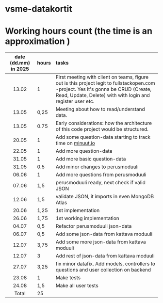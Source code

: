 # vsme-datakortit

# Working hours count (the time is an approximation )

| date (dd.mm) in 2025 | hours  | tasks                                                                                    |
| :-----: | :----- | :--------------------------------------------------------------------------------------- |
|  13.02  |  1     | First meeting with client on teams, figure out is this project legit to fullstackopen.com -project. Yes it's gonna be CRUD (Create, Read, Update, Delete) with with login and register user etc.                                                        |
| 13.05   | 0,25   | Meeting about how to read/understand data.                                               |
| 13.05   | 0.75 | Early considerations: how the architecture of this code project would be structured. |
| 20.05   | 1   | Add some question-data starting to track time on [minuut.io](https://minuut.io/cb4eb70b-3bff-4fb6-864c-9df5fcccc376)|
| 22.05   | 1   | Add more question-data |
| 31.05   | 1   | Add more basic question-data |
| 31.05   | 0.5 | Add minor changes to perusmoduuli |
| 06.06   | 1 | Add more questions from perusmoduuli |
| 07.06   | 1,5 | perusmoduuli ready, next check if valid JSON |
| 12.06   | 1,5 | validate JSON, it imports in even MongoDB Atlas |
| 20.06   | 1,25 | 1st implementation |
| 26.06   | 1,75 | 1st working implementation |
| 04.07   | 0,5  | Refactor perusmoduuli json-data |
| 06.07   | 0,5  | Add some json-data from kattava moduuli |
| 12.07   | 3,75 | Add some more json-data from kattava moduuli |
| 12.07   | 3    | Add rest of json-data from kattava moduuli |
| 27.07   | 3,25 | fix minor datafix. Add models, controllers to questions and user collection on backend |
| 23.08   | 1    | Make tests |
| 24.08   | 1,5  | Make all user tests |
| Total   | 25   |                                                                                          |

